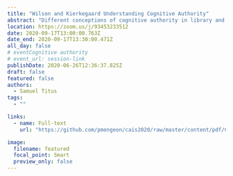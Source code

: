 ```yaml
---
title: "Wilson and Kierkegaard Understanding Cognitive Authority"
abstract: "Different conceptions of cognitive authority in library and information science (LIS) obscure best practice for functions of the profession, such as information literacy instruction, that derive from how authority is understood. Some of these conceptions, such as a normative conception of authority, are prominent but not grounded in theory. Accordingly, this paper examines the work of Wilson (1983) and Kierkegaard (1813-1855) in hopes of reminding the profession of its most rigorously articulated formulations of authority. A more critical understanding of this concept is necessary for practice that speaks to the reality of a context bifurcated by adherence to competing authorities."
location: https://zoom.us/j/93453233512
date: 2020-09-17T13:00:00.763Z
date_end: 2020-09-17T13:30:00.471Z
all_day: false
# eventCognitive authority
# event_url: session-link
publishDate: 2020-06-26T12:36:37.825Z
draft: false
featured: false
authors:
  - Samuel Titus
tags:
  - ""

links:
  - name: Full-text
    url: "https://github.com/pmongeon/cais2020/raw/master/content/pdf/CAIS2020_paper5_Titus.pdf"

image:
  filename: featured
  focal_point: Smart
  preview_only: false
---
```

